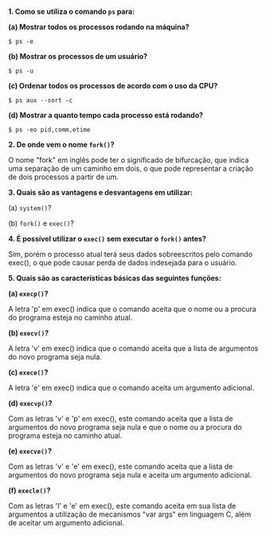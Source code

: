 **1. Como se utiliza o comando `ps` para:**

**(a) Mostrar todos os processos rodando na máquina?**
```
$ ps -e
```

**(b) Mostrar os processos de um usuário?**
```
$ ps -u
```

**(c) Ordenar todos os processos de acordo com o uso da CPU?**
```
$ ps aux --sort -c
```

**(d) Mostrar a quanto tempo cada processo está rodando?**
```
$ ps -eo pid,comm,etime
```

**2. De onde vem o nome `fork()`?**

O nome "fork" em inglês pode ter o significado de bifurcação, que indica uma separação de um caminho em dois, o que pode representar a criação de dois processos a partir de um.

**3. Quais são as vantagens e desvantagens em utilizar:**

(a) `system()`?

(b) `fork()` e `exec()`?

**4. É possível utilizar o `exec()` sem executar o `fork()` antes?**

Sim, porém o processo atual terá seus dados sobreescritos pelo comando exec(), o que pode causar perda de dados indesejada para o usuário.

**5. Quais são as características básicas das seguintes funções:**

**(a) `execp()`?**

A letra 'p' em exec() indica que o comando aceita que o nome ou a procura do programa esteja no caminho atual.

**(b) `execv()`?**

A letra 'v' em exec() indica que o comando aceita que a lista de argumentos do novo programa seja nula.

**(c) `exece()`?**

A letra 'e' em exec() indica que o comando aceita um argumento adicional.

**(d) `execvp()`?**

Com as letras 'v' e 'p' em exec(), este comando aceita que a lista de argumentos do novo programa seja nula e que o nome ou a procura do programa esteja no caminho atual.

**(e) `execve()`?**

Com as letras 'v' e 'e' em exec(), este comando aceita que a lista de argumentos do novo programa seja nula e aceita um argumento adicional.

**(f) `execle()`?**

Com as letras 'l' e 'e' em exec(), este comando aceita em sua lista de argumentos a utilização de mecanismos "var args" em linguagem C, além de aceitar um argumento adicional.
